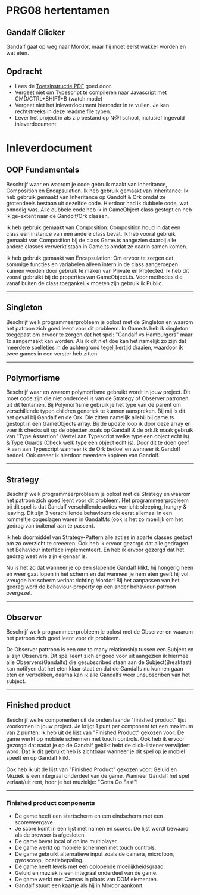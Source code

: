 # PRG08 hertentamen

## Gandalf Clicker

Gandalf gaat op weg naar Mordor, maar hij moet eerst wakker worden en wat eten.

## Opdracht

- Lees de [Toetsinstructie PDF](hertentamen_gandalf_2018_2019_instructie.pdf) goed door.
- Vergeet niet om Typescript te compileren naar Javascript met CMD/CTRL+SHIFT+B (watch mode)
- Vergeet niet het inleverdocument hieronder in te vullen. Je kan rechtstreeks in deze readme file typen.
- Lever het project in als zip bestand op N@Tschool, inclusief ingevuld inleverdocument.

# Inleverdocument

## OOP Fundamentals

Beschrijf waar en waarom je code gebruik maakt van Inheritance, Composition en Encapsulation.
Ik heb gebruik gemaakt van Inheritance:
Ik heb gebruik gemaakt van Inheritance op Gandolf & Ork omdat ze grotendeels bestaan uit dezelfde code. Hierdoor had ik dubbele code, wat onnodig was. Alle dubbele code heb ik in GameObject class gestopt en heb ik ge-extent naar de Gandolf/Ork classen.

Ik heb gebruik gemaakt van Composition:
Composition houd in dat een class een instance van een andere class bevat. Ik heb vooral gebruik gemaakt van Composition bij de class Game.ts aangezien daarbij alle andere classes verwerkt staan in Game.ts omdat ze daarin samen komen. 

Ik heb gebruik gemaakt van Encapsulation:
Om ervoor te zorgen dat sommige functies en variabelen alleen intern in de class aangeroepen kunnen worden door gebruik te maken van Private en Protected. Ik heb dit vooral gebruikt bij de properties van GameObject.ts. Voor methodes die vanaf buiten de class toegankelijk moeten zijn gebruik ik Public. 


---

## Singleton

Beschrijf welk programmeerprobleem je oplost met de Singleton en waarom het patroon zich goed leent voor dit probleem.
In Game.ts heb ik singleton toegepast om ervoor te zorgen dat het spel: "Gandalf vs Hamburgers" maar 1x aangemaakt kan worden. Als ik dit niet doe kan het namelijk zo zijn dat meerdere spelletjes in de achtergrond tegelijkertijd draaien, waardoor ik twee games in een verster heb zitten. 

---

## Polymorfisme

Beschrijf waar en waarom polymorfisme gebruikt wordt in jouw project. Dit moet code zijn die niet onderdeel is van de Strategy of Observer patronen uit dit tentamen.
Bij Polymorfisme gebruik je het type van de parent om verschillende typen children generiek te kunnen aanspreken. Bij mij is dit het geval bij Gandalf en de Ork. Die zitten namelijk allebij bij game.ts gestopt in een GameObjects array. Bij de update loop ik door deze array en voer ik checks uit op de objecten zoals op Gandalf & de ork.Ik maak gebruik van "Type Assertion" (Vertel aan Typescript welke type een object echt is) & Type Guards (Check welk type een object echt is). Door dit te doen geef ik aan aan Typescript wanneer ik de Ork bedoel en wanneer ik Gandolf bedoel. Ook creeer ik hierdoor meerdere kopieen van Gandolf. 

---

## Strategy

Beschrijf welk programmeerprobleem je oplost met de Strategy en waarom het patroon zich goed leent voor dit probleem.
Het programmeerprobleem bij dit spel is dat Gandalf verschillende acties verricht: sleeping, hungry & leaving. Dit zijn 3 verschillende behaviours die eerst allemaal in een rommeltje opgeslagen waren in Gandalf.ts (ook is het zo moeilijk om het gedrag van buitenaf aan te passen). 

Ik heb doormiddel van Strategy-Pattern alle acties in aparte classes gestopt om zo overzicht te creeeren. Ook heb ik ervoor gezorgd dat alle gedragen het Behaviour interface implementeert. En heb ik ervoor gezorgd dat het gedrag weet wie zijn eigenaar is.

Nu is het zo dat wanneer je op een slapende Gandalf klikt, hij hongerig heen en weer gaat lopen in het scherm en dat wanneer je hem eten geeft hij vol vreugde het scherm verlaat richting Mordor! Bij het aanpassen van het gedrag word de behaviour-property op een ander behaviour-patroon overgezet.


---

## Observer

Beschrijf welk programmeerprobleem je oplost met de Observer en waarom het patroon zich goed leent voor dit probleem.

De Observer pattroon is een one to many relationship tussen een Subject en al zijn Observers. Dit spel leent zich er goed voor uit aangezien ik hiermee alle Observers(Gandalfs) die gesubscribed staan aan de Subject(Breakfast) kan notifyen dat het eten klaar staat en dat de Gandalfs nu kunnen gaan eten en vertrekken, daarna kan ik alle Gandalfs weer unsubscriben van het subject. 

---

## Finished product

Beschrijf welke componenten uit de onderstaande "finished product" lijst voorkomen in jouw project. Je krijgt 1 punt per component tot een maximum van 2 punten.
Ik heb uit de lijst van "Finished Product" gekozen voor: De game werkt op mobiele schermen met touch controls. Ook heb ik ervoor gezorgd dat nadat je op de Gandalf geklikt hebt de click-listener verwijdert word. Dat ik dit gebruikt heb is zichtbaar wanneer je dit spel op je mobiel speelt en op Gandalf klikt.

Ook heb ik uit de lijst van "Finished Product" gekozen voor: Geluid en Muziek is een integraal onderdeel van de game.
Wanneer Gandalf het spel verlaat/uit rent, hoor je het muziekje: "Gotta Go Fast"!

---

### Finished product components

- De game heeft een startscherm en een eindscherm met een scoreweergave.
- Je score komt in een lijst met namen en scores. De lijst wordt bewaard als de browser is afgesloten. 
- De game bevat local of online multiplayer.
- De game werkt op mobiele schermen met touch controls.
- De game gebruikt alternatieve input zoals de camera, microfoon, gyroscoop, locatiebepaling.
- De game heeft levels met een oplopende moeilijkheidsgraad.
- Geluid en muziek is een integraal onderdeel van de game.
- De game werkt met Canvas in plaats van DOM elementen.
- Gandalf stuurt een kaartje als hij in Mordor aankomt.
